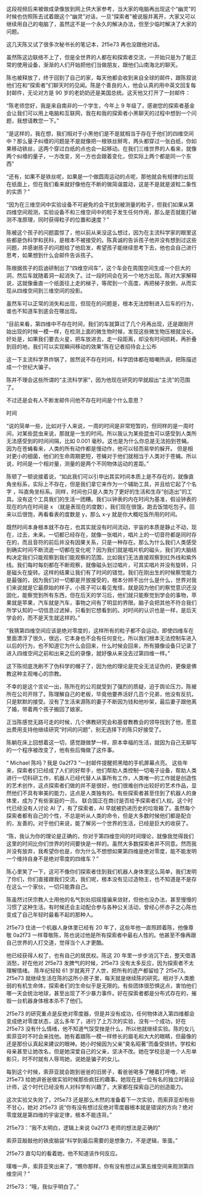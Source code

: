这段视频后来被做成录像放到网上供大家参考，当大家的电脑再出现这个“幽灵”的时候也仿照陈去试着跟这个“幽灵”对话，一旦“探索者”被说服并离开，大家又可以继续用自己的电脑了，虽然这不是一个永久的解决办法，但至少临时解决了大家的问题。 

这几天陈又试了很多次秘书长的笔记本，2f5e73 再也没跟他对话。 

虽然陈这边联络不上了，但是全世界的人都在和探索者交流，一开始只是为了能正常的使用设备，渐渐的人们开始把他们当做朋友，跟他们山南海北的聊天。

陈也被释放了，终于回到了自己的家，每天他都会收到来自全球的邮件，跟陈叙说他们在和“探索者”们聊天时的见闻。陈是个善良的人，他会认真的用中英文回复每封邮件，无论对方是 90 岁的老奶奶还是美国总统。这天他又打开了一封邮件： 

“陈老师您好，我是来自南非的一个学生，今年上 9 年级了，感谢您的探索者基金会让我们可以用上电脑和互联网，我在和我的探索者小黑聊天的过程中想到一个问题，我想请教您一下。” 

“是这样的，我在想，我们相对于小黑他们是不是就相当于存在于他们的四维空间中？那么量子纠缠的问题是不是就像把一根铁丝掰弯，两头都穿过一张白纸，你如果移动铁丝，这两个穿过白纸的点也会一起移动。在我们三维世界的人看来，就像两个纠缠的量子，一方改变，另一方也会跟着变化，但实际上两个都是同一个东西” 

“还有，如果不是铁丝呢，如果是一个做圆周运动的点呢，那他就会有规律的出现在纸面上，但在我们看来就好像他在不断的做简谐震动，这是不是就是波粒二象性的实质？” 

“因为在三维空间中实验设备不可避免的会干扰到被测量的粒子，但我们如果从第四维空间观测，实验设备不和三维空间中的粒子发生任何作用，那么是否就能打破测不准原理，同时获得粒子的位置和速度？” 

陈被这个孩子的问题震惊了，他以前从来没这么想过，因为在主流科学家的眼里这些都是伪科学和民科，是根本不被接受的。陈真诚的告诉孩子他并没有想到过这些问题，并感谢孩子的问题给了他启发，希望孩子能继续思考下去，他也会自己进行思考，如果想到什么会邮件告诉孩子。 

陈根据孩子的启迪研制出了“四维空间车”，这个车会在周围空间生成一个巨大的洞，然后车就随着洞一起消失了。过一段时间会在另一个地方出现。陈对大家解释说，这就像垂直一个纸面往上走的梯子，等爬到一个高度，再把梯子放倒，从而实现从四维空间到三维空间的投影。 

虽然车可以正常的消失和出现，但现在的问题是，根本无法控制进入后车的行为，谁也不知道车到底会在哪出现。 

“目前来看，第四维中不存在时间，我们的车就算过了几个月再出现，还是跟刚开始出现的时候一模一样，在检测上面的微生物时候，发现这些微生物压根就没长。好处是，如果我们要去火星，把车放进去，走一段距离，却没有时间损耗，再折叠到目的地，我们可以实现瞬间移动的效果”陈在记者招待会上公布 

这一下主流科学界炸锅了，居然说不存在时间，科学团体都在暗嘲热讽，把陈描述成一个世纪大骗子。 

陈并不理会这些所谓的“主流科学家”，因为他现在研究的早就超出“主流”的范围了。 

不过还是会有人不断发邮件问他不存在时间是个什么意思？ 

时间 

“说的简单一些，比如对于人来说，一周的时间是非常短暂的，但同样的是一周时间，对某些昆虫来说，那就是一生的时间。所以我认为某些昆虫可以感受到人类所无法感受到的时间间隔，比如 0.001 毫秒。这也是为什么你总是无法拍到苍蝇。因为在苍蝇看来，人类的所有动作都是慢动作，他可以轻而易举的躲开。 
但是相对更小的细菌，他们的生命周期更短，苍蝇对于他们就相当于人类对于苍蝇。所以说，时间是一个相对量，测量的是两个不同物体运动的差距。” 

陈顿了一顿说接着说，“如此我们可以引申出其实时间本质上是不存在的，就像直角坐标系，实际上不存在，但是我们拿它来作为一个辅助工具，并且给它起了个名字 ，叫直角坐标系。同样，时间也只是人类为了更好的生活和生存“创造出”的工具。没有这个工具我们的生活一团糟。我们以钟表的内在时间为基准，假设钟表的现在的内在时间是 x （就是表现在的度数），我们现在很饿，跑去饭馆吃包子。回来以后很饱，再看看表的度数是 y，那么 x-y 就是你大概吃饭所用的时间。 

既然时间本身根本就不存在，也其实就没有时间流动，宇宙的本质是静止不动，现在，过去，未来。一切都已经存在，就像一张唱片，唱片上的一切音符都是同时存在的，而且音符的前后并没有因果关系，只是一种存在。那么为什么我们人类感受到确实时间不断流逝一切都在变化呢？因为我们就是唱片机的磁头，我们的大脑结构决定我们只能观察到我们能观察的范围，比如我们无法直接观察到红外线和紫外线。我们每时每刻都在不断观察，就像磁头划过唱片，可其实唱片并没有旋转，只是磁头在旋转。这样的结果让我们有了时间的错觉。我们在刚出生的时候察觉能力是最强的，因为我们对一切都是开放接受的，根本分辨不出什么是什么，世界对我们来说就是它最原始的样子。小孩子可以看见鬼怪，就是因为他们的察觉意识还没固化，能察觉到所有东西，但在后天的学习后，他们就只能察觉到学会的事物，苹果就是苹果，汽车就是汽车，事物之间有了明显的界限。脑子会把其他不符合我们所学认知的一切信息过滤掉，只看到它想看到的。对时间的认识也是一样，是后天学会的，而不是天生就这样的。” 

“我猜第四维空间应该是绝对零度的，这样所有的粒子都不会运动，即使四维车在里面漂浮了很久，很远，它本身也不会有任何变化，所以我们根本无法控制车进入以后的行为，也不知道它为什么会回来，什么时候会回来，所有摄像设备只记录了进入四维空间之前和出来之后的录像，就好像从来没去过第四维一样。” 

这下陈彻底洗刷不了伪科学的帽子了，因为他的理论是完全无法证伪的，更像是佛教这种主观唯心的宗教。 

不幸的是这个言论一出，陈所在的公司就受到了强烈的质疑，迫于舆论压力，陈被所在公司开除了。陈理解自己的老板，毕竟他要养活好几百个兄弟，他没有反抗，只是默默的接受。没有了生活来源陈的妻子不断因为钱和他吵架，最后妻子跟他离了婚，带着两个孩子搬回了娘家。 

正当陈感觉无路可走的时候，几个佛教研究会和基督教教会的领导找到了他，愿意出费用支持他继续研究“时间的问题”，别无选择下的陈只好接受了。 

陈躺在床上回想着这一切，感觉跟做梦一样，原本幸福的生活，就因为自己无聊写的一个程序被改变了，他有些后悔做了这件事。 

“ Michael 陈吗？我是 0a2f73 ”一封邮件提醒把黑暗的手机屏幕点亮。 
这些年来，探索者们已经成了人们的好帮手，他们帮助人类控制一切电子设备，帮助人类进行一切科研工作，机器人已经代替人从事所有工作，人类唯一的工作就是创造性的艺术创作，这点探索者们做的并不是很好，他们很难创作出较好的艺术作品，显然他们不具有审美的能力，这点是人类独有的。有些探索者甚至住到了机器人的身体里，成为了有些家庭的一员。 
联合国正在商讨是否给予探索者们人权。这个时代已经没有人讨论 AI 了，有了探索者，AI 早就被扔进历史的垃圾箱了。虽然每个探索者都有自己的个性，不总是听从人类的命令，但是大多数时候他们都是配合的，友善的。对于他们来说，能了解另一个世界的生活，已经是巨大的收获了。 

“陈，我认为你的理论是正确的，你对于第四维空间的时间理论，就像我觉得我们这里的时间比你们世界的时间要快是一样的。虽然大多数探索者并不同意。然而我并没有放弃，我希望你也是，你为什么不想想如果第四维是绝对零度，能不能发明一个维持自身不是绝对零度的四维车？” 

陈心里笑了一下，这可不像你们探索者住到我们机器人身体里这么简单，我们发明了你们，你们直接跟我们交流，我们呢，根本没有见过造物主，也不知道是不是存在这么一个家伙，一切只能靠自己。 

陈虽然讨厌宗教人士用他的名气到处招摇撞骗来敛财，但他也没办法，甚至慢慢的习惯了这种生活。有时候还会主动配合参与各种公关活动，曾经心怀赤子之心陈也变成了自己年轻时最看不起的那种人。 

2f5e73 住进一个机器人身体里已经有 20 年了，这些年他一直照顾着陈，他像尊敬 0a2f73 一样尊敬陈，陈也说过他是所有探索者中最右人性的。他甚至不像再跟自己世界的人打交道，觉得当个人才更酷。 

他已经获得人权了，也有自己的居民权。陈这 20 年里一步步消沉下去，整天借酒消愁，好在他对 2f5e73 发脾气的时候，2f5e73 没有太多反应，因为探索者不太理解情绪。 
陈年纪轻轻 61 岁就离开了人世，把所有的遗产都留给了 2f5e73。2f5e73 就继续生活在陈的这所小房子里，每天就是继续陈的研究。相对于人类脆弱的有机生命体，探索者们的生命似乎是无限的。有些团体很恐惧这点，害怕他们哪一天会统治地球，甚至出现了不少暴力事件。好在探索者都是分布式存在的，摧毁一台机器身体根本杀不了他们。 

2f5e73 的研究重点是反绝对零度器，但是并没有成功，任何物体进入第四维都会变成绝对零度状态，这么多年了，进行了上万次的实验，没有一个成功，好在 2f5e73 没有什么情绪，他不知道气馁受挫是什么，所以他就继续实验。陈的女儿索菲亚时不时会来找他。她有着跟陈一模一样修长的眉毛和大大的眼睛，但最像的还是那份认真起来建议的眼神。她小时候因为父亲“臭名昭著”而备受排挤。学校和母亲甚至让她改名，但是她深爱自己的父亲，坚决不改。她在学校总是一个人形单影只，时不时就有人辱骂她，说她是骗子的女儿。 

每到这个时候，索菲亚就会跑到爸爸的旧房子，看爸爸喝多了睡着打呼噜，听 2f5e73 给她讲爸爸做实验时候那些疯狂的趣事。她现在是一位有名的独立时装设计师，这个时代已经没有人对科学有兴趣了，大家都在探索自己的创造能力。 

这次实验又失败了，2f5e73 还是那么木然的准备着下一次实验，而索菲亚却有些不甘心，她对 2f5e73 说“你有没有想过反绝对零度器根本就是错误的方向？绝对零度就是第四维的宇宙定律，根本不能违背。” 

2f5e73：“我不太明白，逻辑上来说 0a2f73 老师的想法是正确的” 

索菲亚敲敲他的铁皮脑袋“科学到最后需要的是想象力，不是逻辑，笨蛋。” 

2f5e73 直勾勾的看着她，他不知道该作何反应。 

噗嗤一声，索菲亚笑出来了，“瞧你那样，你有没有想过从第五维空间来观测第四维空间？” 

2f5e73：“哦，我似乎明白了。”

